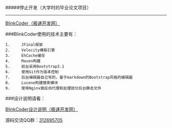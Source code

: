 
#####停止开发（大学时的毕业论文项目）

------------------------------------------------------

<p><a href="http://www.blinkcoder.com" target="_blank">BlinkCoder（极速开发网）</a></p>


###BlinkCoder使用的技术主要有：


    1.     JFinal框架
    2.     Velocity模板引擎
    3.     EhCache缓存
    4.     Maven构建
    5.     前台采用Bootstrap3.1
    6.     使用Git作为版本控制
    7.     后台编辑器自己写的，基于markdown的Bootstrap风格的编辑器
    8.     Lucene构建搜索模块
    9.     使用Nginx做反向代理和处理部分后台静态文件

###设计说明请看：
<p><a href="http://www.blinkcoder.com/blinkcoder-design-notes" target="_blank">BlinkCoder设计说明（极速开发网）</a></p>
源码交流QQ群：<a href="http://shang.qq.com/wpa/qunwpa?idkey=f1afc2fec9c10cf3ac4487be4deeb31bfb6a339c1c67aebbcb2656e8b27ddaf2" title="点击加入QQ群">312695705</a>
